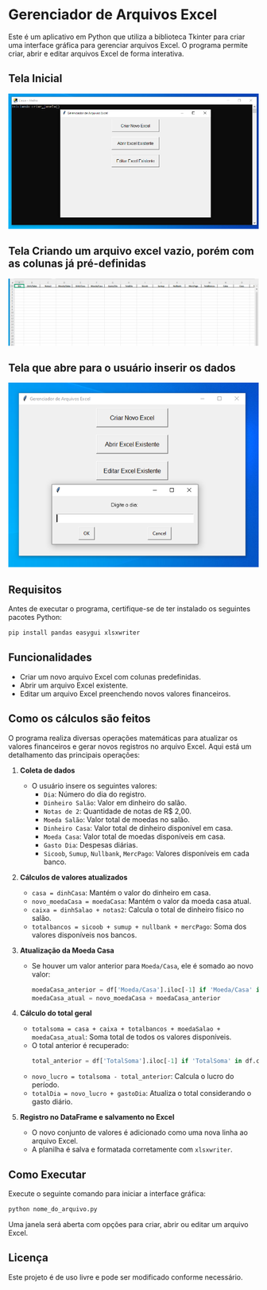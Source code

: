 # Gerenciador de Arquivos Excel

Este é um aplicativo em Python que utiliza a biblioteca Tkinter para criar uma interface gráfica para gerenciar arquivos Excel. O programa permite criar, abrir e editar arquivos Excel de forma interativa.

## Tela Inicial

![Tela Inicial](https://github.com/giovanep4mg/Projeto_Caixa/blob/main/imagens/tela%20inicial-programa.PNG)

## Tela Criando um arquivo excel vazio, porém com as colunas já pré-definidas

![Tela Criando um arquivo excel vazio, porém com as colunas já pré-definidas](https://github.com/giovanep4mg/Projeto_Caixa/blob/main/imagens/print-planilha-criada.PNG)

## Tela que abre para o usuário inserir os dados

![Tela que abre para o usuário inserir os dados](https://github.com/giovanep4mg/Projeto_Caixa/blob/main/imagens/print-inserir-dia-na-planilha.PNG)

## Requisitos

Antes de executar o programa, certifique-se de ter instalado os seguintes pacotes Python:

```bash
pip install pandas easygui xlsxwriter
```

## Funcionalidades

- Criar um novo arquivo Excel com colunas predefinidas.
- Abrir um arquivo Excel existente.
- Editar um arquivo Excel preenchendo novos valores financeiros.

## Como os cálculos são feitos

O programa realiza diversas operações matemáticas para atualizar os valores financeiros e gerar novos registros no arquivo Excel. Aqui está um detalhamento das principais operações:

1. **Coleta de dados**
   - O usuário insere os seguintes valores:
     - `Dia`: Número do dia do registro.
     - `Dinheiro Salão`: Valor em dinheiro do salão.
     - `Notas de 2`: Quantidade de notas de R$ 2,00.
     - `Moeda Salão`: Valor total de moedas no salão.
     - `Dinheiro Casa`: Valor total de dinheiro disponível em casa.
     - `Moeda Casa`: Valor total de moedas disponíveis em casa.
     - `Gasto Dia`: Despesas diárias.
     - `Sicoob`, `Sumup`, `Nullbank`, `MercPago`: Valores disponíveis em cada banco.

2. **Cálculos de valores atualizados**
   - `casa = dinhCasa`: Mantém o valor do dinheiro em casa.
   - `novo_moedaCasa = moedaCasa`: Mantém o valor da moeda casa atual.
   - `caixa = dinhSalao + notas2`: Calcula o total de dinheiro físico no salão.
   - `totalbancos = sicoob + sumup + nullbank + mercPago`: Soma dos valores disponíveis nos bancos.

3. **Atualização da Moeda Casa**
   - Se houver um valor anterior para `Moeda/Casa`, ele é somado ao novo valor:
     ```python
     moedaCasa_anterior = df['Moeda/Casa'].iloc[-1] if 'Moeda/Casa' in df.columns and not df.empty else obter_valor_numerico("Digite o valor anterior de Moeda Casa: ")
     moedaCasa_atual = novo_moedaCasa + moedaCasa_anterior
     ```

4. **Cálculo do total geral**
   - `totalsoma = casa + caixa + totalbancos + moedaSalao + moedaCasa_atual`: Soma total de todos os valores disponíveis.
   - O total anterior é recuperado:
     ```python
     total_anterior = df['TotalSoma'].iloc[-1] if 'TotalSoma' in df.columns and not df.empty else obter_valor_numerico("Digite o valor do total anterior: ")
     ```
   - `novo_lucro = totalsoma - total_anterior`: Calcula o lucro do período.
   - `totalDia = novo_lucro + gastoDia`: Atualiza o total considerando o gasto diário.

5. **Registro no DataFrame e salvamento no Excel**
   - O novo conjunto de valores é adicionado como uma nova linha ao arquivo Excel.
   - A planilha é salva e formatada corretamente com `xlsxwriter`.

## Como Executar

Execute o seguinte comando para iniciar a interface gráfica:

```bash
python nome_do_arquivo.py
```

Uma janela será aberta com opções para criar, abrir ou editar um arquivo Excel.

## Licença

Este projeto é de uso livre e pode ser modificado conforme necessário.

